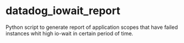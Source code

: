 # datadog_iowait_report
Python script to generate report of application scopes that have failed instances whit high io-wait in certain period of time.
